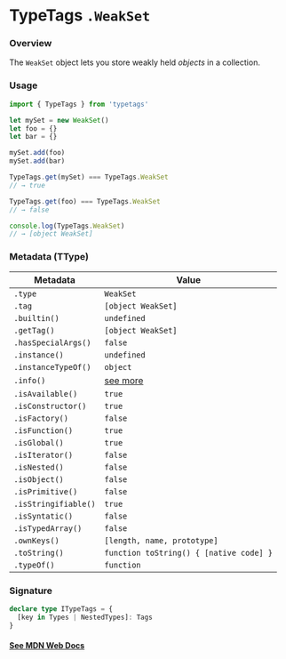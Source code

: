 # TypeTags `.WeakSet`

### Overview

The `WeakSet` object lets you store weakly held _objects_ in a collection.

### Usage

```js
import { TypeTags } from 'typetags'

let mySet = new WeakSet()
let foo = {}
let bar = {}

mySet.add(foo)
mySet.add(bar)

TypeTags.get(mySet) === TypeTags.WeakSet
// → true

TypeTags.get(foo) === TypeTags.WeakSet
// → false

console.log(TypeTags.WeakSet)
// → [object WeakSet]
```

### Metadata (TType)

| Metadata             | Value                                   |
| -------------------- | --------------------------------------- |
| `.type`              | `WeakSet`                               |
| `.tag`               | `[object WeakSet]`                      |
| `.builtin()`         | `undefined`                             |
| `.getTag()`          | `[object WeakSet]`                      |
| `.hasSpecialArgs()`  | `false`                                 |
| `.instance()`        | `undefined`                             |
| `.instanceTypeOf()`  | `object`                                |
| `.info()`            | [see more]()                            |
| `.isAvailable()`     | `true`                                  |
| `.isConstructor()`   | `true`                                  |
| `.isFactory()`       | `false`                                 |
| `.isFunction()`      | `true`                                  |
| `.isGlobal()`        | `true`                                  |
| `.isIterator()`      | `false`                                 |
| `.isNested()`        | `false`                                 |
| `.isObject()`        | `false`                                 |
| `.isPrimitive()`     | `false`                                 |
| `.isStringifiable()` | `true`                                  |
| `.isSyntatic()`      | `false`                                 |
| `.isTypedArray()`    | `false`                                 |
| `.ownKeys()`         | `[length, name, prototype]`             |
| `.toString()`        | `function toString() { [native code] }` |
| `.typeOf()`          | `function`                              |

### Signature

```ts
declare type ITypeTags = {
  [key in Types | NestedTypes]: Tags
}
```

#### [See MDN Web Docs](https://developer.mozilla.org/en-US/docs/Web/JavaScript/Reference/Global_Objects/WeakSet)
